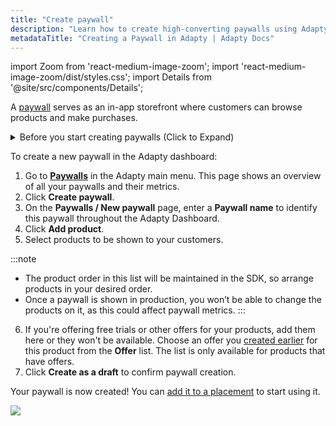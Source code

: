 ```yaml
---
title: "Create paywall"
description: "Learn how to create high-converting paywalls using Adapty’s Paywall Builder."
metadataTitle: "Creating a Paywall in Adapty | Adapty Docs"
---
```


import Zoom from 'react-medium-image-zoom';
import 'react-medium-image-zoom/dist/styles.css';
import Details from '@site/src/components/Details';

A [paywall](paywalls) serves as an in-app storefront where customers can browse products and make purchases.

<details>
   <summary>Before you start creating paywalls (Click to Expand)</summary>

   1. [Create at least one product](create-product).
2. (optional) [Create offer](create-offer).
</details>

To create a new paywall in the Adapty dashboard:

1. Go to [**Paywalls**](https://app.adapty.io/paywalls) in the Adapty main menu. This page shows an overview of all your paywalls and their metrics.
2. Click **Create paywall**.
3. On the **Paywalls / New paywall** page, enter a **Paywall name** to identify this paywall throughout the Adapty Dashboard.
4. Click **Add product**.
5. Select products to be shown to your customers. 

:::note
- The product order in this list will be maintained in the SDK, so arrange products in your desired order.  
- Once a paywall is shown in production, you won’t be able to change the products on it, as this could affect paywall metrics.
:::

6. If you're offering free trials or other offers for your products, add them here or they won't be available. Choose an offer you [created earlier](create-offer) for this product from the **Offer** list. The list is only available for products that have offers.
7. Click **Create as a draft** to confirm paywall creation.

Your paywall is now created! You can [add it to a placement](add-audience-paywall-ab-test) to start using it.

<Zoom>
  <img src={require('./img/create-paywall.gif').default}
  style={{
    border: '1px solid #727272', /* border width and color */
    width: '700px', /* image width */
    display: 'block', /* for alignment */
    margin: '0 auto' /* center alignment */
  }}
/>
</Zoom>